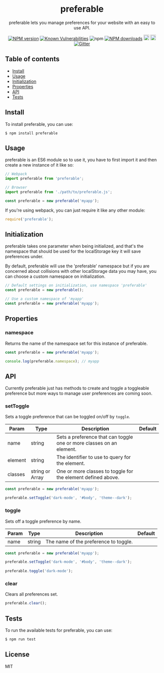 <div align="center">

# preferable

preferable lets you manage preferences for your website with an easy to use API.

</div>

<div align="center">

  [![NPM version](https://img.shields.io/npm/v/preferable.svg?style=flat)](https://www.npmjs.com/package/preferable)
  [![Known Vulnerabilities](https://snyk.io/test/github/robertcorponoi/preferable/badge.svg)](https://snyk.io/test/github/robertcorponoi/preferable)
  ![npm](https://img.shields.io/npm/dt/preferable)
  [![NPM downloads](https://img.shields.io/npm/dm/preferable.svg?style=flat)](https://www.npmjs.com/package/preferable)
  <a href="https://badge.fury.io/js/preferable"><img src="https://img.shields.io/github/issues/robertcorponoi/preferable.svg" alt="issues" height="18"></a>
  <a href="https://badge.fury.io/js/preferable"><img src="https://img.shields.io/github/license/robertcorponoi/preferable.svg" alt="license" height="18"></a>
  [![Gitter](https://badges.gitter.im/gitterHQ/gitter.svg)](https://gitter.im/robertcorponoi)

</div>

## **Table of contents**

- [Install](#install)
- [Usage](#usage)
- [Initialization](#initialization)
- [Properties](#properties)
- [API](#api)
- [Tests](#tests)

## **Install**

To install preferable, you can use:

```shell
$ npm install preferable
```

## **Usage**

preferable is an ES6 module so to use it, you have to first import it and then create a new instance of it like so:

```js
// Webpack
import preferable from 'preferable';

// Browser
import preferable from './path/to/preferable.js';

const preferable = new preferable('myapp');
```

If you're using webpack, you can just require it like any other module:

```js
require('preferable');
```

## **Initialization**

preferable takes one parameter when being initialized, and that's the namespace that should be used for the localStorage key it will save preferences under.

By default, preferable will use the 'preferable' namespace but if you are concerned about collisions with other localStorage data you may have, you can choose a custom namespace on initialization.

```js
// Default settings on initialization, use namespace 'preferable'
const preferable = new preferable();
```

```js
// Use a custom namespace of 'myapp'
const preferable = new preferable('myapp');
```

## **Properties**

### **namespace**

Returns the name of the namespace set for this instance of preferable.

```js
const preferable = new preferable('myapp');

console.log(preferable.namespace); // myapp
```

## **API**

Currently preferable just has methods to create and toggle a toggleable preference but more ways to manage user preferences are coming soon.

### **setToggle**

Sets a toggle preference that can be toggled on/off by `toggle`.

| Param   | Type                    | Description                                                          | Default |
|---------|-------------------------|----------------------------------------------------------------------|---------|
| name    | string                  | Sets a preference that can toggle one or more classes on an element. |         |
| element | string                  | The  identifier to use to query for the element.                     |         |
| classes | string or Array<string> | One or more classes to toggle for the element defined above.         |         |

```js
const preferable = new preferable('myapp');

preferable.setToggle('dark-mode', '#body', 'theme--dark');
```

### **toggle**

Sets off a toggle preference by name.

| Param | Type   | Description                           | Default |
|-------|--------|---------------------------------------|---------|
| name  | string | The name of the preference to toggle. |         |

```js
const preferable = new preferable('myapp');

preferable.setToggle('dark-mode', '#body', 'theme--dark');
 
preferable.toggle('dark-mode');
```

### **clear**

Clears all preferences set.

```js
preferable.clear();
```

## **Tests**

To run the available tests for preferable, you can use:

```bash
$ npm run test
```

## **License**

MIT